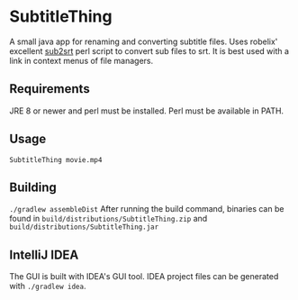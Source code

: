 # SubtitleThing
A small java app for renaming and converting subtitle files. Uses robelix' excellent [sub2srt](http://github.com/robelix/sub2srt) perl script to convert sub files to srt. It is best used with a link in context menus of file managers.

## Requirements
JRE 8 or newer and perl must be installed. Perl must be available in PATH.

## Usage
```SubtitleThing movie.mp4```

## Building
```./gradlew assembleDist```
After running the build command, binaries can be found in `build/distributions/SubtitleThing.zip` and `build/distributions/SubtitleThing.jar`

## IntelliJ IDEA
The GUI is built with IDEA's GUI tool. IDEA project files can be generated with `./gradlew idea`.
